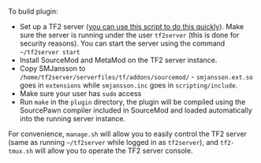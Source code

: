 To build plugin:

* Set up a TF2 server ([you can use this script to do this quickly](http://danielgibbs.co.uk/lgsm/tf2server/)). Make sure the server is running under the user `tf2server` (this is done for security reasons). You can start the server using the command `~/tf2server start`  
* Install SourceMod and MetaMod on the TF2 server instance.  
* Copy SMJansson to `/home/tf2server/serverfiles/tf/addons/sourcemod/` - `smjansson.ext.so` goes in `extensions` while `smjansson.inc` goes in `scripting/include`.  
* Make sure your user has `sudo` access  
* Run `make` in the `plugin` directory, the plugin will be compiled using the SourcePawn compiler included in SourceMod and loaded automatically into the running server instance.

For convenience, `manage.sh` will allow you to easily control the TF2 server (same as running `~/tf2server` while logged in as `tf2server`), and `tf2-tmux.sh` will allow you to operate the TF2 server console.